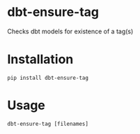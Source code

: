 # dbt-ensure-tag
Checks dbt models for existence of a tag(s)

# Installation

`pip install dbt-ensure-tag`

# Usage

`dbt-ensure-tag [filenames]`
